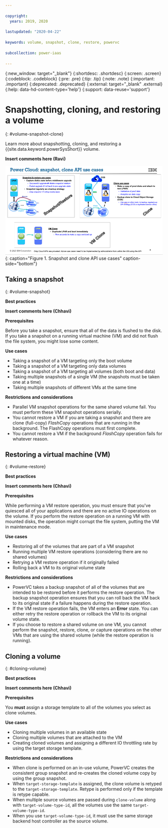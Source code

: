 ```yaml
---

copyright:
  years: 2019, 2020

lastupdated: "2020-04-22"

keywords: volume, snapshot, clone, restore, powervc

subcollection: power-iaas

---
```


{:new_window: target="_blank"}
{:shortdesc: .shortdesc}
{:screen: .screen}
{:codeblock: .codeblock}
{:pre: .pre}
{:tip: .tip}
{:note: .note}
{:important: .important}
{:deprecated: .deprecated}
{:external: target="_blank" .external}
{:help: data-hd-content-type='help'}
{:support: data-reuse='support'}

# Snapshotting, cloning, and restoring a volume
{: #volume-snapshot-clone}

Learn more about snapshotting, cloning, and restoring a {{site.data.keyword.powerSysShort}} volume.

**Insert comments here (Ravi)**

![Snapshot and clone API use cases](./images/snapshot-clone-use-cases.png "Snapshot and clone API use cases"){: caption="Figure 1. Snapshot and clone API use cases" caption-side="bottom"}

## Taking a snapshot
{: #volume-snapshot}

**Best practices**

**Insert comments here (Chhavi)**

**Prerequisites**

Before you take a snapshot, ensure that all of the data is flushed to the disk. If you take a snapshot on a running virtual machine (VM) and did not flush the file system, you might lose some content.

**Use cases**

- Taking a snapshot of a VM targeting only the boot volume
- Taking a snapshot of a VM targeting only data volumes
- Taking a snapshot of a VM targeting all volumes (both boot and data)
- Taking multiple snapshots of a single VM (the snapshots must be taken one at a time)
- Taking multiple snapshots of different VMs at the same time

**Restrictions and considerations**

- Parallel VM snapshot operations for the same shared volume fail. You must perform these VM snapshot operations serially.
- You cannot restore a VM if you are taking a snapshot and there are clone (full-copy) *FlashCopy* operations that are running in the background. The FlashCopy operations must first complete.
- You cannot restore a VM if the background *FlashCopy* operation fails for whatever reason.

## Restoring a virtual machine (VM)
{: #volume-restore}

**Best practices**

**Insert comments here (Chhavi)**

**Prerequisites**

While performing a VM restore operation, you must ensure that you've quiesced all of your applications and there are no active IO operations on the volume. If you perform the restore operation on a running VM with mounted disks, the operation might corrupt the file system, putting the VM in maintenance mode.

**Use cases**

- Restoring all of the volumes that are part of a VM snapshot
- Running multiple VM restore operations (considering there are no shared volumes)
- Retrying a VM restore operation if it originally failed
- Rolling back a VM to its original volume state

**Restrictions and considerations**

- PowerVC takes a backup snapshot of all of the volumes that are intended to be restored before it performs the restore operation. The backup snapshot operation ensures that you can roll back the VM back to its original state if a failure happens during the restore operation.
- If the VM restore operation fails, the VM enters an **Error** state. You can either retry the restore operation or rollback the VM to its original volume state.
- If you choose to restore a shared volume on one VM, you cannot perform the snapshot, restore, clone, or capture operations on the other VMs that are using the shared volume (while the restore operation is running).

## Cloning a volume
{: #cloning-volume}

**Best practices**

**Insert comments here (Chhavi)**

**Prerequisites**

You **must** assign a storage template to all of the volumes you select as clone volumes.

**Use cases**

- Cloning multiple volumes in an available state
- Cloning multiple volumes that are attached to the VM
- Creating cloned volumes and assigning a different IO throttling rate by using the target storage template.

**Restrictions and considerations**

- When clone is performed on an in-use volume, PowerVC creates the consistent group snapshot and re-creates the cloned volume copy by using the group snapshot.
- When `target-storage-template` is assigned, the clone volume is retyped to the `target-storage-template`. Retype is performed only if the template is retype capable.
- When multiple source volumes are passed during `clone-volume` along with `target-volume-type-id`, all the volumes use the same `target-volume-type-id`.
- When you use `target-volume-type-id`, it must use the same storage backend host controller as the source volume.
